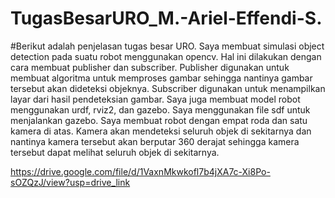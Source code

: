 # TugasBesarURO_M.-Ariel-Effendi-S.

#Berikut adalah penjelasan tugas besar URO. Saya membuat simulasi object detection pada suatu robot menggunakan opencv. Hal ini dilakukan dengan cara membuat publisher dan subscriber. Publisher digunakan untuk membuat algoritma untuk memproses gambar sehingga nantinya gambar tersebut akan dideteksi objeknya. Subscriber digunakan untuk menampilkan layar dari hasil pendeteksian gambar. Saya juga membuat model robot menggunakan urdf, rviz2, dan gazebo. Saya menggunakan file sdf untuk menjalankan gazebo. Saya membuat robot dengan empat roda dan satu kamera di atas. Kamera akan mendeteksi seluruh objek di sekitarnya dan nantinya kamera tersebut akan berputar 360 derajat sehingga kamera tersebut dapat melihat seluruh objek di sekitarnya.  

https://drive.google.com/file/d/1VaxnMkwkofl7b4jXA7c-Xi8Po-sOZQzJ/view?usp=drive_link
